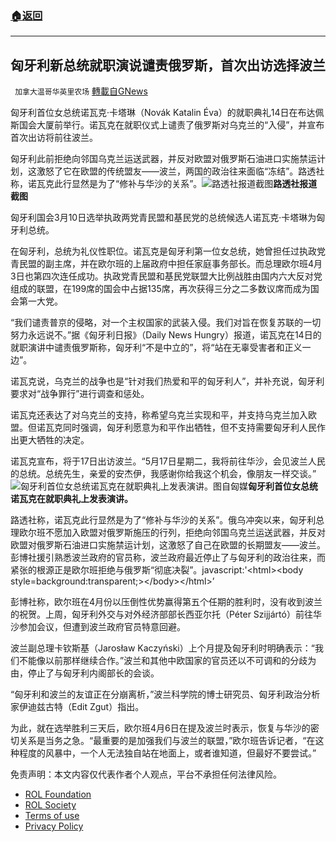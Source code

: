 ###  [:house:返回](README.md)
---


## 匈牙利新总统就职演说谴责俄罗斯，首次出访选择波兰
` 加拿大温哥华英里农场` [轉載自GNews](https://gnews.org/zh-hans/2536117/)

匈牙利首位女总统诺瓦克·卡塔琳（Novák Katalin Éva）的就职典礼14日在布达佩斯国会大厦前举行。诺瓦克在就职仪式上谴责了俄罗斯对乌克兰的“入侵”，并宣布首次出访将前往波兰。
 
匈牙利此前拒绝向邻国乌克兰运送武器，并反对欧盟对俄罗斯石油进口实施禁运计划，这激怒了它在欧盟的传统盟友——波兰，两国的政治往来面临“冻结”。路透社称，诺瓦克此行显然是为了“修补与华沙的关系”。![路透社报道截图](https://n.sinaimg.cn/sinakd20220515s/450/w1283h767/20220515/b24b-594c94af176542118b3d8614db1abb06.png)**路透社报道截图**
 
匈牙利国会3月10日选举执政两党青民盟和基民党的总统候选人诺瓦克·卡塔琳为匈牙利总统。
 
在匈牙利，总统为礼仪性职位。诺瓦克是匈牙利第一位女总统，她曾担任过执政党青民盟的副主席，并在欧尔班的上届政府中担任家庭事务部长。而总理欧尔班4月3日也第四次连任成功。执政党青民盟和基民党联盟大比例战胜由国内六大反对党组成的联盟，在199席的国会中占据135席，再次获得三分之二多数议席而成为国会第一大党。
 
“我们谴责普京的侵略，对一个主权国家的武装入侵。我们对旨在恢复苏联的一切努力永远说不。”据《匈牙利日报》（Daily News Hungry）报道，诺瓦克在14日的就职演讲中谴责俄罗斯称，匈牙利“不是中立的”，将“站在无辜受害者和正义一边”。
 
诺瓦克说，乌克兰的战争也是“针对我们热爱和平的匈牙利人”，并补充说，匈牙利要求对“战争罪行”进行调查和惩处。
 
诺瓦克还表达了对乌克兰的支持，称希望乌克兰实现和平，并支持乌克兰加入欧盟。但诺瓦克同时强调，匈牙利愿意为和平作出牺牲，但不支持需要匈牙利人民作出更大牺牲的决定。
 
诺瓦克宣布，将于17日出访波兰。“5月17日星期二，我将前往华沙，会见波兰人民的总统。总统先生，亲爱的安杰伊，我感谢你给我这个机会，像朋友一样交谈。”![匈牙利首位女总统诺瓦克在就职典礼上发表演讲。图自匈媒](https://n.sinaimg.cn/sinakd20220515s/472/w2048h1624/20220515/1b47-bb171126b4c5f203be157fa2c2f14f67.jpg)**匈牙利首位女总统诺瓦克在就职典礼上发表演讲。**
 
路透社称，诺瓦克此行显然是为了“修补与华沙的关系”。俄乌冲突以来，匈牙利总理欧尔班不愿加入欧盟对俄罗斯施压的行列，拒绝向邻国乌克兰运送武器，并反对欧盟对俄罗斯石油进口实施禁运计划，这激怒了自己在欧盟的长期盟友——波兰。彭博社援引熟悉波兰政府的官员称，波兰政府最近停止了与匈牙利的政治往来，而紧张的根源正是欧尔班拒绝与俄罗斯“彻底决裂”。javascript:'&lt;html&gt;&lt;body style=background:transparent;&gt;&lt;/body&gt;&lt;/html&gt;’
 
彭博社称，欧尔班在4月份以压倒性优势赢得第五个任期的胜利时，没有收到波兰的祝贺。上周，匈牙利外交与对外经济部部长西亚尔托（Péter Szijjártó）前往华沙参加会议，但遭到波兰政府官员特意回避。
 
波兰副总理卡钦斯基（Jarosław Kaczyński）上个月提及匈牙利时明确表示：“我们不能像以前那样继续合作。”波兰和其他中欧国家的官员还以不可调和的分歧为由，停止了与匈牙利内阁部长的会谈。
 
“匈牙利和波兰的友谊正在分崩离析，”波兰科学院的博士研究员、匈牙利政治分析家伊迪兹古特（Edit Zgut）指出。
 
为此，就在选举胜利三天后，欧尔班4月6日在提及波兰时表示，恢复与华沙的密切关系是当务之急。“最重要的是加强我们与波兰的联盟，”欧尔班告诉记者，“在这种程度的风暴中，一个人无法独自站在地面上，或者谁知道，但最好不要尝试。”

免责声明：本文内容仅代表作者个人观点，平台不承担任何法律风险。
  
- [ROL Foundation](https://rolfoundation.org/)
- [ROL Society](https://rolsociety.org/)
- [Terms of use](https://gnews.org/terms-of-use-3/)
- [Privacy Policy](https://gnews.org/privacy-policy/)
